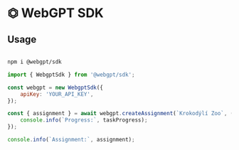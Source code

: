 # ⏣ WebGPT SDK

## Usage

```bash

npm i @webgpt/sdk

```

```javascript
import { WebgptSdk } from '@webgpt/sdk';

const webgpt = new WebgptSdk({
    apiKey: 'YOUR_API_KEY',
});

const { assignment } = await webgpt.createAssignment(`Krokodýlí Zoo`, (taskProgress) => {
    console.info(`Progress:`, taskProgress);
});

console.info(`Assignment:`, assignment);
```
